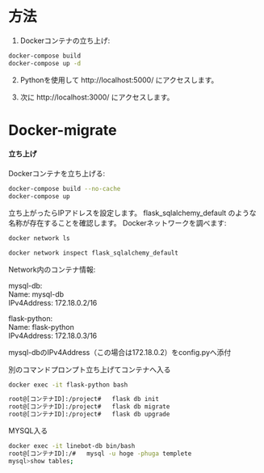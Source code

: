 # 方法

1. Dockerコンテナの立ち上げ:

```bash
docker-compose build
docker-compose up -d
```

2. Pythonを使用して http://localhost:5000/ にアクセスします。

3. 次に http://localhost:3000/ にアクセスします。

# Docker-migrate

#### 立ち上げ
Dockerコンテナを立ち上げる:

```bash
docker-compose build --no-cache
docker-compose up 
```

立ち上がったらIPアドレスを設定します。
flask_sqlalchemy_default のような名称が存在することを確認します。
Dockerネットワークを調べます:

```bash
docker network ls
```

```bash
docker network inspect flask_sqlalchemy_default
```

Network内のコンテナ情報:

mysql-db:  
Name: mysql-db  
IPv4Address: 172.18.0.2/16

flask-python:  
Name: flask-python  
IPv4Address: 172.18.0.3/16  

mysql-dbのIPv4Address（この場合は172.18.0.2）をconfig.pyへ添付

別のコマンドプロンプト立ち上げてコンテナへ入る  

```bash
docker exec -it flask-python bash
```

```bash
root@[コンテナID]:/project#   flask db init
root@[コンテナID]:/project#   flask db migrate
root@[コンテナID]:/project#   flask db upgrade
```

MYSQL入る

```bash
docker exec -it linebot-db bin/bash
root@[コンテナID]:/#   mysql -u hoge -phuga templete
mysql>show tables;

```